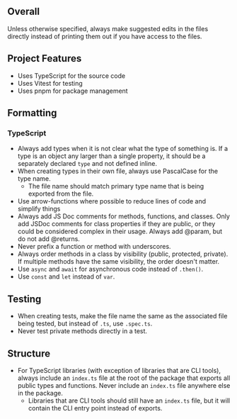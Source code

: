 ## Overall

Unless otherwise specified, always make suggested edits in the files directly instead of printing them out if you have access to the files.

## Project Features

- Uses TypeScript for the source code
- Uses Vitest for testing
- Uses pnpm for package management

## Formatting

### TypeScript

- Always add types when it is not clear what the type of something is. If a type is an object any larger than a single property, it should be a separately declared `type` and not defined inline.
- When creating types in their own file, always use PascalCase for the type name.
  - The file name should match primary type name that is being exported from the file.
- Use arrow-functions where possible to reduce lines of code and simplify things
- Always add JS Doc comments for methods, functions, and classes. Only add JSDoc comments for class properties if they are public, or they could be considered complex in their usage. Always add @param, but do not add @returns.
- Never prefix a function or method with underscores.
- Always order methods in a class by visibility (public, protected, private). If multiple methods have the same visibility, the order doesn't matter.
- Use `async` and `await` for asynchronous code instead of `.then()`.
- Use `const` and `let` instead of `var`.

## Testing

- When creating tests, make the file name the same as the associated file being tested, but instead of `.ts`, use `.spec.ts`.
- Never test private methods directly in a test.

## Structure

- For TypeScript libraries (with exception of libraries that are CLI tools), always include an `index.ts` file at the root of the package that exports all public types and functions. Never include an `index.ts` file anywhere else in the package.
  - Libraries that are CLI tools should still have an `index.ts` file, but it will contain the CLI entry point instead of exports.
